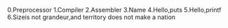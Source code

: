 0.Preprocessor 1.Compiler 2.Assembler 3.Name 4.Hello,puts 5.Hello,printf 6.Sizeis not grandeur,and territory does not make a nation

